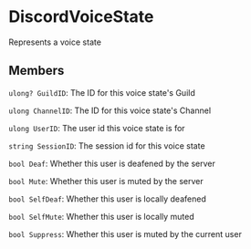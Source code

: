 DiscordVoiceState
=================
Represents a voice state

## Members
`ulong? GuildID`: The ID for this voice state's Guild

`ulong ChannelID`: The ID for this voice state's Channel

`ulong UserID`: The user id this voice state is for

`string SessionID`: The session id for this voice state

`bool Deaf`: Whether this user is deafened by the server

`bool Mute`: Whether this user is muted by the server

`bool SelfDeaf`: Whether this user is locally deafened

`bool SelfMute`: Whether this user is locally muted

`bool Suppress`: Whether this user is muted by the current user
